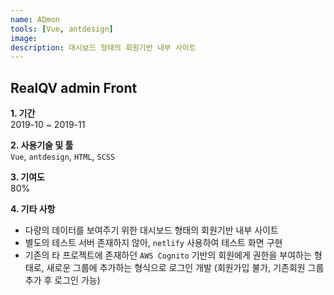 ```yaml
---
name: ADmon
tools: [Vue, antdesign]
image:
description: 대시보드 형태의 회원기반 내부 사이트
---
```


## RealQV admin Front

**1. 기간**   
2019-10 ~ 2019-11  
  
**2. 사용기술 및 툴**   
`Vue`, `antdesign`, `HTML`, `SCSS`
  
**3. 기여도**   
80%   
   
**4. 기타 사항**   
- 다량의 데이터를 보여주기 위한 대시보드 형태의 회원기반 내부 사이트  
- 별도의 테스트 서버 존재하지 않아, `netlify` 사용하여 테스트 화면 구현  
- 기존의 타 프로젝트에 존재하던 `AWS Cognito` 기반의 회원에게 권한을 부여하는 형태로, 새로운 그룹에 추가하는 형식으로 로그인 개발 (회원가입 불가, 기존회원 그룹 추가 후 로그인 가능)
      
      